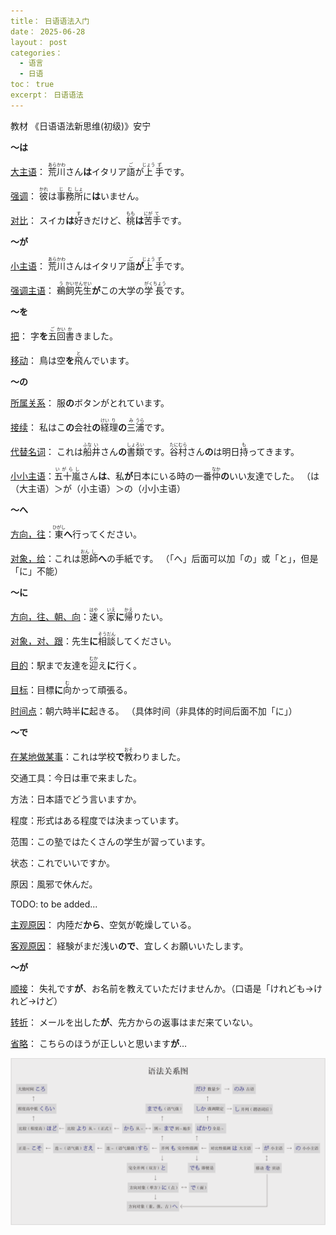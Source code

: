 ```yaml
---
title： 日语语法入门
date： 2025-06-28
layout： post
categories：
  - 语言
  - 日语
toc： true
excerpt： 日语语法
---
```


教材 《日语语法新思维(初级)》安宁



**～は**

<u>大主语</u>： <ruby>荒<rt>あら</rt>川<rt>かわ</rt></ruby>さん**は**イタリア<ruby>語<rt>ご</rt></ruby>が<ruby>上<rt>じょう</rt>手<rt>ず</rt></ruby>です。

<u>强调</u>： <ruby>彼<rt>かれ</rt></ruby>は<ruby>事<rt>じ</rt>務<rt>む</rt>所<rt>しょ</rt></ruby>に**は**いません。

<u>对比</u>： スイカ**は**<ruby>好<rt>す</rt></ruby>きだけど、<ruby>桃<rt>もも</rt></ruby>**は**<ruby>苦<rt>にが</rt>手<rt>て</rt></ruby>です。



**～が**

<u>小主语</u>： <ruby>荒<rt>あら</rt>川<rt>かわ</rt></ruby>さんはイタリア<ruby>語<rt>ご</rt></ruby>**が**<ruby>上<rt>じょう</rt>手<rt>ず</rt></ruby>です。

<u>强调主语</u>： <ruby>鵜<rt>う</rt>飼<rt>かい</rt></ruby><ruby>先<rt>せん</rt>生<rt>せい</rt></ruby>**が**この大学の<ruby>学<rt>がく</rt>長<rt>ちょう</rt></ruby>です。



**～を**

<u>把</u>： 字**を**<ruby>五<rt>ご</rt>回<rt>かい</rt>書<rt>か</rt></ruby>きました。

<u>移动</u>： 鳥は空**を**<ruby>飛<rt>と</rt></ruby>んでいます。



**～の**

<u>所属关系</u>：  服**の**ボタンがとれています。

<u>接续</u>： 私はこ**の**会社**の**<ruby>経<rt>けい</rt>理<rt>り</rt></ruby>**の**<ruby>三<rt>み</rt>浦<rt>うら</rt></ruby>です。

<u>代替名词</u>： これは<ruby>船<rt>ふな</rt>井<rt>い</rt></ruby>さん**の**<ruby>書<rt>しょ</rt>類<rt>ろい</rt></ruby>です。<ruby>谷<rt>たに</rt>村<rt>むら</rt></ruby>さん**の**は明日<ruby>持<rt>も</rt></ruby>ってきます。

<u>小小主语</u>：<ruby>五十嵐<rt>いがらし</rt></ruby>さん**は**、私**が**日本にいる時の一番<ruby>仲<rt>なか</rt></ruby>**の**いい友達でした。 （は（大主语）＞が（小主语）＞の（小小主语）



**～へ**

<u>方向，往</u>：<ruby>東<rt>ひがし</rt></ruby>**へ**行ってください。

<u>对象，给</u>：これは<ruby>恩<rt>おん</rt>師<rt>し</rt></ruby>**へ**の手紙です。 （「へ」后面可以加「の」或「と」，但是「に」不能）



**～に**

<u>方向，往、朝、向</u>：<ruby>速<rt>はや</rt></ruby>く<ruby>家<rt>いえ</rt></ruby>**に**<ruby>帰<rt>かえ</rt></ruby>りたい。

<u>对象，对、跟</u>：先生**に**<ruby>相<rt>そう</rt>談<rt>だん</rt></ruby>してください。

<u>目的</u>：駅まで友達を<ruby>迎<rt>むか</rt></ruby>え**に**行く。

<u>目标</u>：目標**に**<ruby>向<rt>む</rt></ruby>かって頑張る。

<u>时间点</u>：朝六時半**に**起きる。 （具体时间（非具体的时间后面不加「に」）



**～で**

<u>在某地做某事</u>：これは学校**で**<ruby>教<rt>おそ</rt></ruby>わりました。

交通工具：今日は車で来ました。

方法：日本語でどう言いますか。

程度：形式はある程度では決まっています。

范围：この塾ではたくさんの学生が習っています。

状态：これでいいですか。

原因：風邪で休んだ。



TODO: to be added... 





<u>主观原因</u>： 内陸だ**から**、空気が乾燥している。

<u>客观原因</u>： 経験がまだ浅い**ので**、宜しくお願いいたします。



**～が**

<u>顺接</u>： 失礼です**が**、お名前を教えていただけませんか。（口语是「けれども→けれど→けど）

<u>转折</u>： メールを出した**が**、先方からの返事はまだ来ていない。

<u>省略</u>： こちらのほうが正しいと思います**が**…



![语法关系图-安宁](./language_2/语法关系图-安宁.png)
